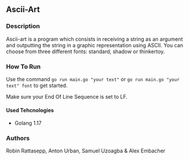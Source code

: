 ## Ascii-Art

### Description
Ascii-art is a program which consists in receiving a string as an argument and outputting the string in a graphic representation using ASCII.
You can choose from three different fonts: standard, shadow or thinkertoy.

### How To Run
Use the command `go run main.go "your text"` or `go run main.go "your text" font` to get started.

Make sure your End Of Line Sequence is set to LF.

#### Used Tehcnologies
* Golang 1.17


### Authors
Robin Rattasepp, Anton Urban, Samuel Uzoagba & Alex Embacher 


